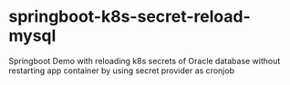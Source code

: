 # springboot-k8s-secret-reload-mysql
Springboot Demo with reloading k8s secrets of Oracle database without restarting app container by using secret provider as cronjob

